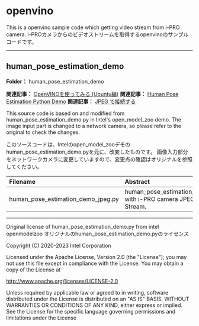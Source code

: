 # openvino

This is a openvino sample code which getting video stream from  i-PRO camera.
i-PROカメラからのビデオストリームを取得するopenvinoのサンプルコードです。

---

## human_pose_estimation_demo

**Folder：** human_pose_estimation_demo  

**関連記事：** [OpenVINOを使ってみる (Ubuntu編)](https://i-pro-corp.github.io/Programing-Items/openvino/try_openvino_ubuntu.html)
**関連記事：** [Human Pose Estimation Python Demo](https://docs.openvino.ai/latest/omz_demos_human_pose_estimation_demo_python.html)
**関連記事：** [JPEG で接続する](https://i-pro-corp.github.io/Programing-Items/Python/connect_camera/connect_with_jpeg.html)

This source code is based on and modified from human_pose_estimation_demo.py in Intel's open_model_zoo demo.
The image input part is changed to a network camera, so please refer to the original to check the changes.
 
このソースコードは、Intelのopen_model_zooデモのhuman_pose_estimation_demo.pyを元に、改変したものです。
画像入力部分をネットワークカメラに変更していますので、変更点の確認はオリジナルを参照してください。


| Filename                            | Abstract                                                      |
|:------------------------------------|:--------------------------------------------------------------|
| human_pose_estimation_demo_jpeg.py  | human_pose_estimation_demo with i-PRO camera JPEG Stream.     |



---
Original license of human_pose_estimation_demo.py from intel openmodelzoo 
オリジナルのhuman_pose_estimation_demo.pyのライセンス

Copyright (C) 2020-2023 Intel Corporation

Licensed under the Apache License, Version 2.0 (the "License");
you may not use this file except in compliance with the License. You may obtain a copy of the License at

  http://www.apache.org/licenses/LICENSE-2.0

Unless required by applicable law or agreed to in writing, software distributed under the License is distributed on an "AS IS" BASIS, WITHOUT WARRANTIES OR CONDITIONS OF ANY KIND, either express or implied. See the License for the specific language governing permissions and limitations under the License
